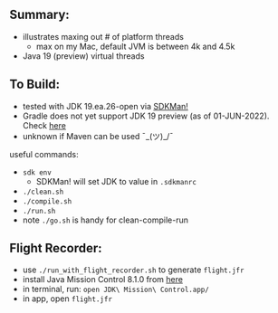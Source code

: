 
Summary:
---------

* illustrates maxing out # of platform threads
    - max on my Mac, default JVM is between 4k and 4.5k
* Java 19 (preview) virtual threads

To Build:
---------

* tested with JDK 19.ea.26-open via [SDKMan!](https://sdkman.io/)
* Gradle does not yet support JDK 19 preview (as of 01-JUN-2022). Check [here](https://docs.gradle.org/current/userguide/compatibility.html)
* unknown if Maven can be used ¯\_(ツ)_/¯

useful commands:

* `sdk env`
    - SDKMan! will set JDK to value in `.sdkmanrc`
* `./clean.sh`
* `./compile.sh`
* `./run.sh`
* note `./go.sh` is handy for clean-compile-run

Flight Recorder:
----------------

* use `./run_with_flight_recorder.sh` to generate `flight.jfr`
* install Java Mission Control 8.1.0 from [here](https://adoptopenjdk.net/jmc.html)
* in terminal, run: `open JDK\ Mission\ Control.app/`
* in app, open `flight.jfr`
